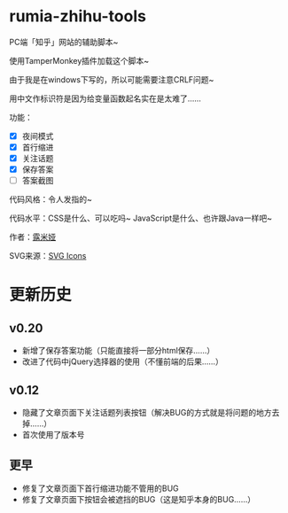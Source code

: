 # rumia-zhihu-tools
PC端「知乎」网站的辅助脚本~

使用TamperMonkey插件加载这个脚本~

由于我是在windows下写的，所以可能需要注意CRLF问题~

用中文作标识符是因为给变量函数起名实在是太难了……

功能：
- [x] 夜间模式
- [x] 首行缩进
- [x] 关注话题
- [x] 保存答案
- [ ] 答案截图

代码风格：令人发指的~

代码水平：CSS是什么、可以吃吗~
JavaScript是什么、也许跟Java一样吧~

作者：[露米娅](https://www.zhihu.com/people/lu-mi-ya-56/)

SVG来源：[SVG Icons](http://svgicons.sparkk.fr/)

# 更新历史

## v0.20
- 新增了保存答案功能（只能直接将一部分html保存……）
- 改进了代码中jQuery选择器的使用（不懂前端的后果……）

## v0.12
- 隐藏了文章页面下关注话题列表按钮（解决BUG的方式就是将问题的地方去掉……）
- 首次使用了版本号

## 更早
- 修复了文章页面下首行缩进功能不管用的BUG
- 修复了文章页面下按钮会被遮挡的BUG（这是知乎本身的BUG……）


